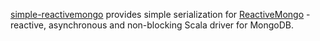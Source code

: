 [simple-reactivemongo](https://github.com/hmrc/simple-reactivemongo) provides simple serialization for [ReactiveMongo](http://reactivemongo.org) - reactive, asynchronous and non-blocking Scala driver for MongoDB.